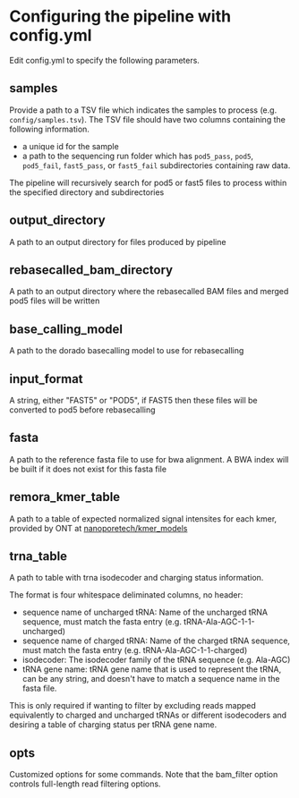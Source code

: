 # Configuring the pipeline with config.yml

Edit config.yml to specify the following parameters. 

## samples
Provide a path to a TSV file which indicates the samples to process (e.g. `config/samples.tsv`). The 
TSV file should have two columns containing the following information.

  - a unique id for the sample
  - a path to the sequencing run folder which has `pod5_pass`, `pod5`, `pod5_fail`, `fast5_pass`, or `fast5_fail` subdirectories containing raw data.

The pipeline will recursively search for pod5 or fast5 files to process within the specified directory and subdirectories 

## output_directory
A path to an output directory for files produced by pipeline

## rebasecalled_bam_directory
A path to an output directory where the rebasecalled BAM files and merged pod5 files will be written

## base_calling_model
A path to the dorado basecalling model to use for rebasecalling

## input_format
A string, either "FAST5" or "POD5", if FAST5 then these files will be converted to pod5 before rebasecalling

## fasta
A path to the reference fasta file to use for bwa alignment. A BWA index will be built if it does not exist for this fasta file

## remora_kmer_table
A path to a table of expected normalized signal intensites for each kmer, provided by ONT at [nanoporetech/kmer_models](https://github.com/nanoporetech/kmer_models)  

## trna_table
A path to table with trna isodecoder and charging status information.

The format is four whitespace deliminated columns, no header: 
  -  sequence name of uncharged tRNA: Name of the uncharged tRNA sequence, must match the fasta entry (e.g. tRNA-Ala-AGC-1-1-uncharged)
  - sequence name of charged tRNA: Name of the charged tRNA sequence, must match the fasta entry (e.g. tRNA-Ala-AGC-1-1-charged)
  - isodecoder: The isodecoder family of the tRNA sequence (e.g. Ala-AGC)
  - tRNA gene name: tRNA gene name that is used to represent the tRNA, can be any string, and
  doesn't have to match a sequence name in the fasta file.

 This is only required if wanting to filter by excluding reads mapped equivalently to charged and uncharged tRNAs or different isodecoders and desiring a table of charging status per tRNA gene name.

## opts 
Customized options for some commands. Note that the bam_filter option controls full-length read filtering options. 
